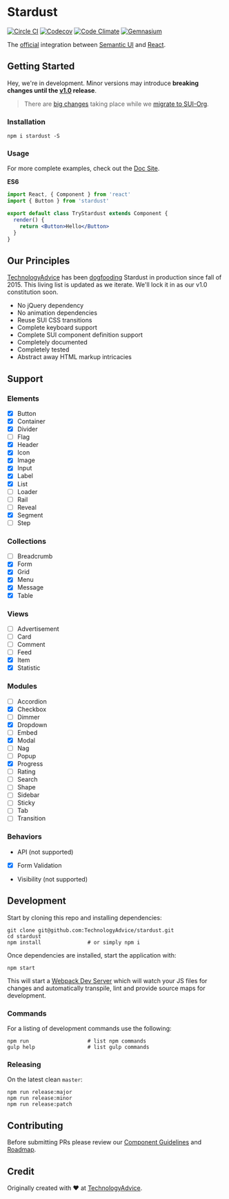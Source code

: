 # Stardust
[![Circle CI](https://img.shields.io/circleci/project/TechnologyAdvice/stardust/master.svg?style=flat-square)](https://circleci.com/gh/TechnologyAdvice/stardust/tree/master)
[![Codecov](https://img.shields.io/codecov/c/github/TechnologyAdvice/stardust/master.svg?style=flat-square)](https://codecov.io/gh/TechnologyAdvice/stardust)
[![Code Climate](https://img.shields.io/codeclimate/github/TechnologyAdvice/stardust.svg?style=flat-square)](https://codeclimate.com/github/TechnologyAdvice/stardust)
[![Gemnasium](https://img.shields.io/gemnasium/TechnologyAdvice/stardust.svg?style=flat-square)](https://gemnasium.com/TechnologyAdvice/stardust)

The [official][8] integration between [Semantic UI][5] and [React][3].

## Getting Started
Hey, we're in development. Minor versions may introduce **breaking changes until the [v1.0][6] release**.

>There are [big changes][11] taking place while we [migrate to SUI-Org][12].

### Installation

    npm i stardust -S

### Usage

For more complete examples, check out the [Doc Site][2].

**ES6**
```jsx
import React, { Component } from 'react'
import { Button } from 'stardust'

export default class TryStardust extends Component {
  render() {
    return <Button>Hello</Button>
  }
}
```

## Our Principles

[TechnologyAdvice][9] has been [dogfooding][10] Stardust in production since fall of 2015.  This living list is updated as we iterate.  We'll lock it in as our v1.0 constitution soon.

- No jQuery dependency
- No animation dependencies
- Reuse SUI CSS transitions
- Complete keyboard support
- Complete SUI component definition support
- Completely documented
- Completely tested
- Abstract away HTML markup intricacies

## Support

### Elements

- [x] Button
- [x] Container
- [x] Divider
- [ ] Flag
- [x] Header
- [x] Icon
- [x] Image
- [x] Input
- [x] Label
- [x] List
- [ ] Loader
- [ ] Rail
- [ ] Reveal
- [x] Segment
- [ ] Step

### Collections

- [ ] Breadcrumb
- [x] Form
- [x] Grid
- [x] Menu
- [x] Message
- [x] Table

### Views

- [ ] Advertisement
- [ ] Card
- [ ] Comment
- [ ] Feed
- [x] Item
- [x] Statistic

### Modules

- [ ] Accordion
- [x] Checkbox
- [ ] Dimmer
- [x] Dropdown
- [ ] Embed
- [x] Modal
- [ ] Nag
- [ ] Popup
- [x] Progress
- [ ] Rating
- [ ] Search
- [ ] Shape
- [ ] Sidebar
- [ ] Sticky
- [ ] Tab
- [ ] Transition

### Behaviors

- API (not supported)
- [x] Form Validation
- Visibility (not supported)

## Development

Start by cloning this repo and installing dependencies:

    git clone git@github.com:TechnologyAdvice/stardust.git
    cd stardust
    npm install               # or simply npm i

Once dependencies are installed, start the application with:

    npm start

This will start a [Webpack Dev Server][7] which will watch your JS files for changes and automatically transpile, lint and provide source maps for development.

### Commands

For a listing of development commands use the following:

    npm run                   # list npm commands 
    gulp help                 # list gulp commands

### Releasing

On the latest clean `master`:

    npm run release:major
    npm run release:minor
    npm run release:patch

## Contributing

Before submitting PRs please review our [Component Guidelines][1] and [Roadmap][4].

## Credit

Originally created with :heart: at [TechnologyAdvice][9].


[1]: https://github.com/TechnologyAdvice/stardust/blob/master/docs/app/ComponentGuidelines.md
[2]: https://technologyadvice.github.io/stardust/
[3]: https://facebook.github.io/react/
[4]: https://github.com/TechnologyAdvice/stardust/blob/master/ROADMAP.md
[5]: http://semantic-ui.com/
[6]: https://github.com/TechnologyAdvice/stardust/blob/master/ROADMAP.md#v1.0
[7]: https://github.com/webpack/webpack-dev-server/
[8]: https://github.com/TechnologyAdvice/stardust/issues/243
[9]: https://github.com/TechnologyAdvice
[10]: https://en.wikipedia.org/wiki/Eating_your_own_dog_food
[11]: https://github.com/TechnologyAdvice/stardust/issues/247
[12]: https://github.com/TechnologyAdvice/stardust/issues/243
